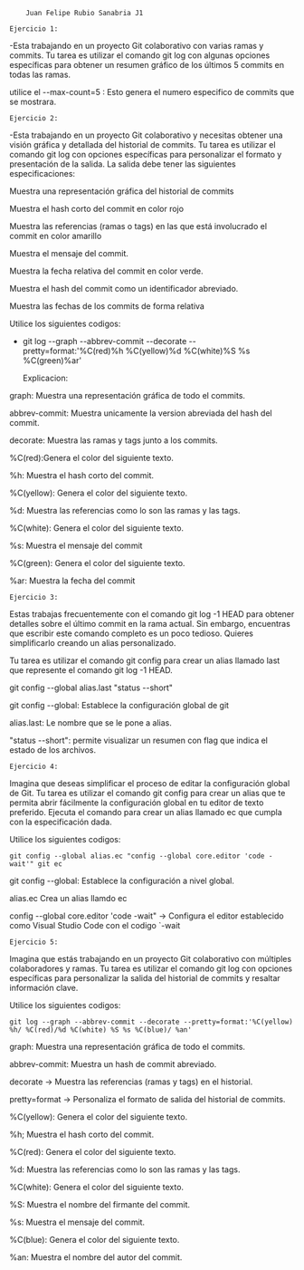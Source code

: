         Juan Felipe Rubio Sanabria J1

    Ejercicio 1:

-Esta trabajando en un proyecto Git colaborativo con varias ramas y commits. Tu tarea es
utilizar el comando git log con algunas opciones específicas para obtener un resumen
gráfico de los últimos 5 commits en todas las ramas.

utilice el --max-count=5 : Esto genera el numero especifico de commits que se mostrara.

    Ejercicio 2:

-Esta trabajando en un proyecto Git colaborativo y necesitas obtener una visión gráfica y
detallada del historial de commits. Tu tarea es utilizar el comando git log con opciones
específicas para personalizar el formato y presentación de la salida. La salida debe tener
las siguientes especificaciones:

Muestra una representación gráfica del historial de commits

Muestra el hash corto del commit en color rojo

Muestra las referencias (ramas o tags) en las que está involucrado el commit en color
amarillo

Muestra el mensaje del commit.

Muestra la fecha relativa del commit en color verde.

Muestra el hash del commit como un identificador abreviado.

Muestra las fechas de los commits de forma relativa

Utilice los siguientes codigos:
- git log --graph --abbrev-commit --decorate --pretty=format:'%C(red)%h %C(yellow)%d %C(white)%S %s %C(green)%ar'

    Explicacion:

graph: Muestra una representación gráfica de todo el commits.

abbrev-commit: Muestra unicamente la version abreviada del hash del commit.

decorate: Muestra las ramas y tags junto a los commits.

%C(red):Genera el color del siguiente texto.

%h: Muestra el hash corto del commit.

%C(yellow): Genera el color del siguiente texto.

%d: Muestra las referencias como lo son las ramas y las tags.

%C(white): Genera el color del siguiente texto.

%s: Muestra el mensaje del commit

%C(green): Genera el color del siguiente texto.

%ar: Muestra la fecha del commit

    Ejercicio 3:

Estas trabajas frecuentemente con el comando git log -1 HEAD para obtener detalles sobre
el último commit en la rama actual. Sin embargo, encuentras que escribir este comando
completo es un poco tedioso. Quieres simplificarlo creando un alias personalizado.

Tu tarea es utilizar el comando git config para crear un alias llamado last que represente el
comando git log -1 HEAD.

git config --global alias.last "status --short"

git config --global: Establece la configuración global de git

alias.last: Le nombre que se le pone a alias.

"status --short": permite visualizar un resumen con flag que indica el estado de los archivos.

    Ejercicio 4: 

Imagina que deseas simplificar el proceso de editar la configuración global de Git. Tu tarea
es utilizar el comando git config para crear un alias que te permita abrir fácilmente la
configuración global en tu editor de texto preferido. Ejecuta el comando para crear un alias
llamado ec que cumpla con la especificación dada.

Utilice los siguientes codigos:

    git config --global alias.ec "config --global core.editor 'code -wait'" git ec

git config --global: Establece la configuración a nivel global.

alias.ec  Crea un alias llamdo ec

config --global core.editor 'code -wait" -> Configura el editor establecido como Visual Studio Code con el codigo `-wait

    Ejercicio 5:

Imagina que estás trabajando en un proyecto Git colaborativo con múltiples colaboradores
y ramas. Tu tarea es utilizar el comando git log con opciones específicas para personalizar
la salida del historial de commits y resaltar información clave.

Utilice los siguientes codigos:

    git log --graph --abbrev-commit --decorate --pretty=format:'%C(yellow) %h/ %C(red)/%d %C(white) %S %s %C(blue)/ %an'

graph: Muestra una representación gráfica de todo el commits.

abbrev-commit: Muestra un hash de commit abreviado.

decorate -> Muestra las referencias (ramas y tags) en el historial.

pretty=format -> Personaliza el formato de salida del historial de commits.

%C(yellow): Genera el color del siguiente texto.

%h; Muestra el hash corto del commit.

%C(red): Genera el color del siguiente texto.

%d: Muestra las referencias como lo son las ramas y las tags.

%C(white): Genera el color del siguiente texto.

%S: Muestra el nombre del firmante del commit.

%s: Muestra el mensaje del commit.

%C(blue): Genera el color del siguiente texto.

%an: Muestra el nombre del autor del commit.
